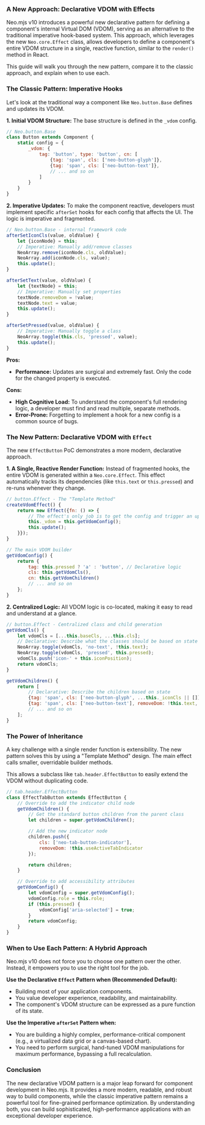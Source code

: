 ### A New Approach: Declarative VDOM with Effects

Neo.mjs v10 introduces a powerful new declarative pattern for defining a component's internal Virtual DOM (VDOM), serving as an alternative to the traditional imperative hook-based system. This approach, which leverages the new `Neo.core.Effect` class, allows developers to define a component's entire VDOM structure in a single, reactive function, similar to the `render()` method in React.

This guide will walk you through the new pattern, compare it to the classic approach, and explain when to use each.

### The Classic Pattern: Imperative Hooks

Let's look at the traditional way a component like `Neo.button.Base` defines and updates its VDOM.

**1. Initial VDOM Structure:**
The base structure is defined in the `_vdom` config.

```javascript readonly
// Neo.button.Base
class Button extends Component {
    static config = {
        _vdom: {
            tag: 'button', type: 'button', cn: [
                {tag: 'span', cls: ['neo-button-glyph']},
                {tag: 'span', cls: ['neo-button-text']},
                // ... and so on
            ]
        }
    }
}
```

**2. Imperative Updates:**
To make the component reactive, developers must implement specific `afterSet` hooks for each config that affects the UI. The logic is imperative and fragmented.

```javascript readonly
// Neo.button.Base - internal framework code
afterSetIconCls(value, oldValue) {
    let {iconNode} = this;
    // Imperative: Manually add/remove classes
    NeoArray.remove(iconNode.cls, oldValue);
    NeoArray.add(iconNode.cls, value);
    this.update();
}

afterSetText(value, oldValue) {
    let {textNode} = this;
    // Imperative: Manually set properties
    textNode.removeDom = !value;
    textNode.text = value;
    this.update();
}

afterSetPressed(value, oldValue) {
    // Imperative: Manually toggle a class
    NeoArray.toggle(this.cls, 'pressed', value);
    this.update();
}
```

**Pros:**
*   **Performance:** Updates are surgical and extremely fast. Only the code for the changed property is executed.

**Cons:**
*   **High Cognitive Load:** To understand the component's full rendering logic, a developer must find and read multiple, separate methods.
*   **Error-Prone:** Forgetting to implement a hook for a new config is a common source of bugs.

### The New Pattern: Declarative VDOM with `Effect`

The new `EffectButton` PoC demonstrates a more modern, declarative approach.

**1. A Single, Reactive Render Function:**
Instead of fragmented hooks, the entire VDOM is generated within a `Neo.core.Effect`. This effect automatically tracks its dependencies (like `this.text` or `this.pressed`) and re-runs whenever they change.

```javascript readonly
// button.Effect - The "Template Method"
createVdomEffect() {
    return new Effect({fn: () => {
        // The effect's only job is to get the config and trigger an update.
        this._vdom = this.getVdomConfig();
        this.update();
    }});
}

// The main VDOM builder
getVdomConfig() {
    return {
        tag: this.pressed ? 'a' : 'button', // Declarative logic
        cls: this.getVdomCls(),
        cn: this.getVdomChildren()
        // ... and so on
    };
}
```

**2. Centralized Logic:**
All VDOM logic is co-located, making it easy to read and understand at a glance.

```javascript readonly
// button.Effect - Centralized class and child generation
getVdomCls() {
    let vdomCls = [...this.baseCls, ...this.cls];
    // Declarative: Describe what the classes should be based on state
    NeoArray.toggle(vdomCls, 'no-text', !this.text);
    NeoArray.toggle(vdomCls, 'pressed', this.pressed);
    vdomCls.push('icon-' + this.iconPosition);
    return vdomCls;
}

getVdomChildren() {
    return [
        // Declarative: Describe the children based on state
        {tag: 'span', cls: ['neo-button-glyph', ...this._iconCls || []], removeDom: !this.iconCls},
        {tag: 'span', cls: ['neo-button-text'], removeDom: !this.text, text: this.text},
        // ... and so on
    ];
}
```

### The Power of Inheritance

A key challenge with a single render function is extensibility. The new pattern solves this by using a "Template Method" design. The main effect calls smaller, overridable builder methods.

This allows a subclass like `tab.header.EffectButton` to easily extend the VDOM without duplicating code.

```javascript readonly
// tab.header.EffectButton
class EffectTabButton extends EffectButton {
    // Override to add the indicator child node
    getVdomChildren() {
        // Get the standard button children from the parent class
        let children = super.getVdomChildren();

        // Add the new indicator node
        children.push({
            cls: ['neo-tab-button-indicator'],
            removeDom: !this.useActiveTabIndicator
        });

        return children;
    }

    // Override to add accessibility attributes
    getVdomConfig() {
        let vdomConfig = super.getVdomConfig();
        vdomConfig.role = this.role;
        if (this.pressed) {
            vdomConfig['aria-selected'] = true;
        }
        return vdomConfig;
    }
}
```

### When to Use Each Pattern: A Hybrid Approach

Neo.mjs v10 does not force you to choose one pattern over the other. Instead, it empowers you to use the right tool for the job.

**Use the Declarative `Effect` Pattern when (Recommended Default):**
*   Building most of your application components.
*   You value developer experience, readability, and maintainability.
*   The component's VDOM structure can be expressed as a pure function of its state.

**Use the Imperative `afterSet` Pattern when:**
*   You are building a highly complex, performance-critical component (e.g., a virtualized data grid or a canvas-based chart).
*   You need to perform surgical, hand-tuned VDOM manipulations for maximum performance, bypassing a full recalculation.

### Conclusion

The new declarative VDOM pattern is a major leap forward for component development in Neo.mjs. It provides a more modern, readable, and robust way to build components, while the classic imperative pattern remains a powerful tool for fine-grained performance optimization. By understanding both, you can build sophisticated, high-performance applications with an exceptional developer experience.
